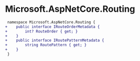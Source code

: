# Microsoft.AspNetCore.Routing

``` diff
 namespace Microsoft.AspNetCore.Routing {
+    public interface IRouteOrderMetadata {
+        int? RouteOrder { get; }
+    }
+    public interface IRoutePatternMetadata {
+        string RoutePattern { get; }
+    }
 }
```

